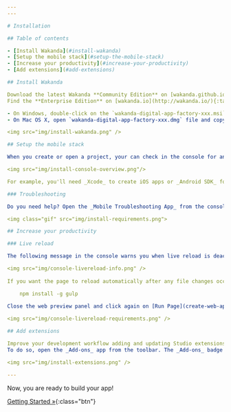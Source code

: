 ```yaml
---
---

# Installation

## Table of contents

- [Install Wakanda](#install-wakanda)
- [Setup the mobile stack](#setup-the-mobile-stack)
- [Increase your productivity](#increase-your-productivity)
- [Add extensions](#add-extensions)

## Install Wakanda

Download the latest Wakanda **Community Edition** on [wakanda.github.io](https://wakanda.github.io/){:target="blank_"}.
Find the **Enterprise Edition** on [wakanda.io](http://wakanda.io/){:target="blank_"}.

- On Windows, double-click on the `wakanda-digital-app-factory-xxx.msi` file to launch the installation wizard.
- On Mac OS X, open `wakanda-digital-app-factory-xxx.dmg` file and copy `Wakanda Studio` and `Wakanda Server` in your `Applications` folder:

<img src="img/install-wakanda.png" />

## Setup the mobile stack

When you create or open a project, your can check in the console for any missing prerequisites: 

<img src="img/install-console-overview.png"/>

For example, you'll need _Xcode_ to create iOS apps or _Android SDK_ for Android apps.

### Troubleshooting

Do you need help? Open the _Mobile Troubleshooting App_ from the console or the main menu (_Help_ > _Wakanda Mobile Troubleshooting_). Then, detect and fix common issues:

<img class="gif" src="img/install-requirements.png">

## Increase your productivity

### Live reload

The following message in the console warns you when live reload is deactivated:

<img src="img/console-livereload-info.png" />
    
If you want the page to reload automatically after any file changes occur, please install [node](https://nodejs.org/){:target="blank_"} and gulp:

    npm install -g gulp
    
Close the web preview panel and click again on [Run Page](create-web-app.html). The Studio will install automatically the live-reload requierements:

<img src="img/console-livereload-requirements.png" />

## Add extensions

Improve your development workflow adding and updating Studio extensions.
To do so, open the _Add-ons_ app from the toolbar. The _Add-ons_ badge notifies you when extension updates are available:

<img src="img/install-extensions.png" />

---
```


Now, you are ready to build your app!

[Getting Started »](index.html){:class="btn"}
